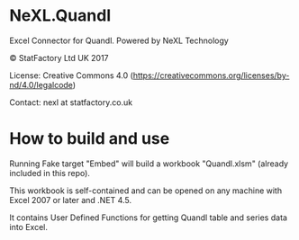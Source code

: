 # NeXL.Quandl
Excel Connector for Quandl. Powered by NeXL Technology

© StatFactory Ltd UK 2017

License: Creative Commons 4.0 (https://creativecommons.org/licenses/by-nd/4.0/legalcode)

Contact: nexl at statfactory.co.uk

# How to build and use

Running Fake target "Embed" will build a workbook "Quandl.xlsm" (already included in this repo).
 
This workbook is self-contained and can be opened on any machine with Excel 2007 or later and .NET 4.5.

It contains User Defined Functions for getting Quandl table and series data into Excel.